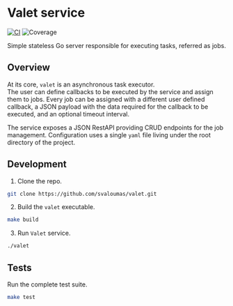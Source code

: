 # Valet service
[![CI](https://github.com/svaloumas/valet/actions/workflows/ci.yml/badge.svg)](https://github.com/svaloumas/valet/actions/workflows/ci.yml)
![Coverage](https://img.shields.io/badge/Coverage-95.9%25-brightgreen)

Simple stateless Go server responsible for executing tasks, referred as jobs.

## Overview

At its core, `valet` is an asynchronous task executor.<br>
The user can define callbacks to be executed by the service and assign them to jobs. Every job can be assigned with a different user defined
callback, a JSON payload with the data required for the callback to be executed, and an optional timeout interval.

The service exposes a JSON RestAPI providing CRUD endpoints for the job management. Configuration uses a single `yaml` file living under the root
directory of the project.

## Development

1. Clone the repo.

```bash
git clone https://github.com/svaloumas/valet.git
```

2. Build the `valet` executable.

```bash
make build
```

3. Run `Valet` service.

```bash
./valet
```

## Tests

Run the complete test suite.

```bash
make test
```